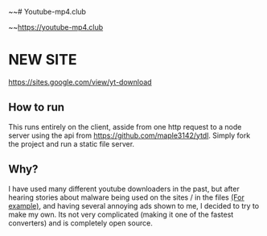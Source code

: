 ~~# Youtube-mp4.club

~~https://youtube-mp4.club

# NEW SITE

https://sites.google.com/view/yt-download

## How to run

This runs entirely on the client, asside from one http request to a node server using the api from https://github.com/maple3142/ytdl. Simply fork the project and run a static file server.

## Why?

I have used many different youtube downloaders in the past, but after hearing stories about malware being used on the sites / in the files [(For example)](https://www.reddit.com/r/Malware/comments/3bjxzh/youtube_downloader_is_malware_what_about_the/), and having several annoying ads shown to me, I decided to try to make my own. Its not very complicated (making it one of the fastest converters) and is completely open source.
